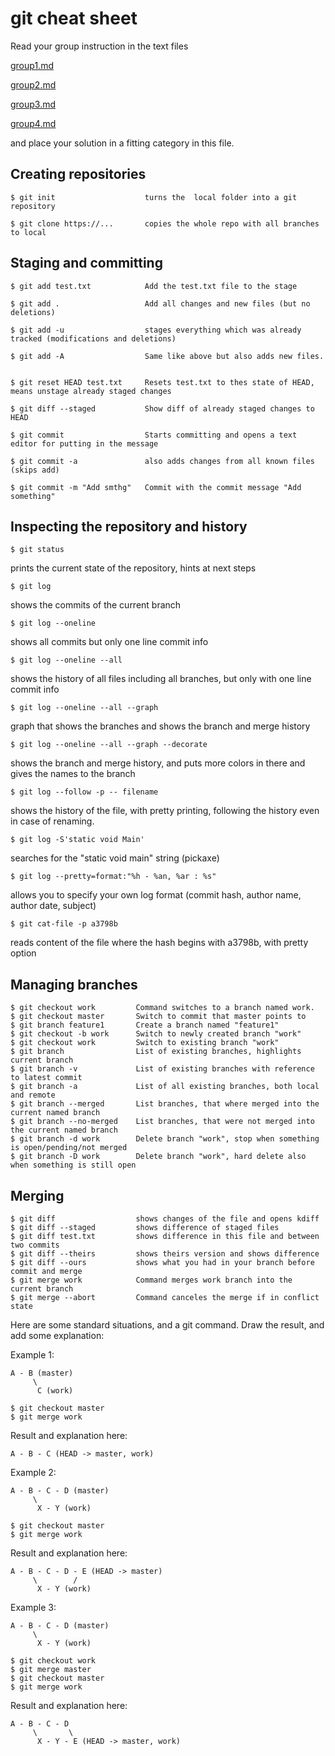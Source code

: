 # git cheat sheet

Read your group instruction in the text files 

[group1.md](group1.md)

[group2.md](group2.md)

[group3.md](group3.md)

[group4.md](group4.md)

and place your solution in a fitting category in this file.


## Creating repositories

    $ git init                    turns the  local folder into a git repository

    $ git clone https://...       copies the whole repo with all branches to local

## Staging and committing

    $ git add test.txt            Add the test.txt file to the stage

    $ git add .                   Add all changes and new files (but no deletions)

    $ git add -u                  stages everything which was already tracked (modifications and deletions)
    
    $ git add -A                  Same like above but also adds new files.


    $ git reset HEAD test.txt     Resets test.txt to thes state of HEAD, means unstage already staged changes

    $ git diff --staged           Show diff of already staged changes to HEAD

    $ git commit                  Starts committing and opens a text editor for putting in the message

    $ git commit -a               also adds changes from all known files (skips add)

    $ git commit -m "Add smthg"   Commit with the commit message "Add something"

## Inspecting the repository and history

    $ git status                

prints the current state of the repository, hints at next steps
        
    $ git log 

shows the commits of the current branch

    $ git log --oneline 

shows all commits but only one line commit info
 
    $ git log --oneline --all

shows the history of all files including all branches, but only with one line commit info

    $ git log --oneline --all --graph

graph that shows the branches and shows the branch and merge history

    $ git log --oneline --all --graph --decorate

shows the branch and merge history, and puts more colors in there and gives the names to the branch

    $ git log --follow -p -- filename 

shows the history of the file, with pretty printing, following the history even in case of renaming.

    $ git log -S'static void Main'

searches for the "static void main" string (pickaxe)

    $ git log --pretty=format:"%h - %an, %ar : %s"

allows you to specify your own log format (commit hash, author name, author date, subject)

    $ git cat-file -p a3798b    

reads content of the file where the hash begins with a3798b, with pretty option
    
    
## Managing branches

    $ git checkout work         Command switches to a branch named work.
    $ git checkout master       Switch to commit that master points to
    $ git branch feature1       Create a branch named "feature1"
    $ git checkout -b work      Switch to newly created branch "work"
    $ git checkout work         Switch to existing branch "work"
    $ git branch                List of existing branches, highlights current branch
    $ git branch -v             List of existing branches with reference to latest commit
    $ git branch -a             List of all existing branches, both local and remote
    $ git branch --merged       List branches, that where merged into the current named branch
    $ git branch --no-merged    List branches, that were not merged into the current named branch
    $ git branch -d work        Delete branch "work", stop when something is open/pending/not merged
    $ git branch -D work        Delete branch "work", hard delete also when something is still open

## Merging


    $ git diff                  shows changes of the file and opens kdiff 
    $ git diff --staged         shows difference of staged files
    $ git diff test.txt         shows difference in this file and between two commits
    $ git diff --theirs         shows theirs version and shows difference
    $ git diff --ours           shows what you had in your branch before commit and merge
    $ git merge work	        Command merges work branch into the current branch
    $ git merge --abort         Command canceles the merge if in conflict state 

Here are some standard situations, and a git command. Draw the result, and add some explanation:

Example 1:

    A - B (master)
         \
          C (work)
    
    $ git checkout master
    $ git merge work

Result and explanation here:

    A - B - C (HEAD -> master, work)


Example 2:

    A - B - C - D (master)
         \
          X - Y (work)
    
    $ git checkout master
    $ git merge work

Result and explanation here:

    A - B - C - D - E (HEAD -> master)
         \        /
          X - Y (work)


Example 3:

    A - B - C - D (master)
         \
          X - Y (work)
    
    $ git checkout work
    $ git merge master
    $ git checkout master
    $ git merge work

Result and explanation here:

    A - B - C - D
         \       \
          X - Y - E (HEAD -> master, work)

